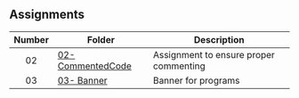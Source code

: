 ## Assignments

| Number   | Folder | Description |
| :----:   | ------ | ----------- |
|   02     | [ 02- CommentedCode]( https://github.com/Ladelle/3013-ALG-Augustine/tree/master/Assignments/02-CommentedCode)      | Assignment to ensure proper commenting |
|   03     | [ 03- Banner]()  | Banner for programs|